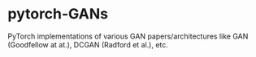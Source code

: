 # pytorch-GANs
PyTorch implementations of various GAN papers/architectures like GAN (Goodfellow at at.), DCGAN (Radford et al.), etc. 
